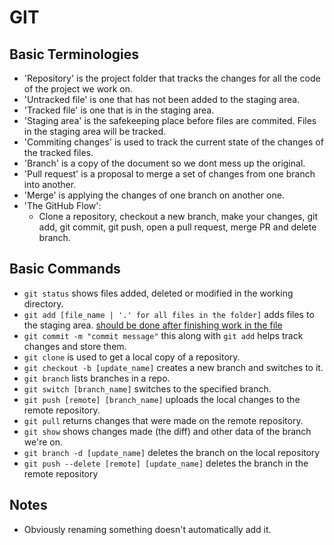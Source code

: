 # GIT

## Basic Terminologies

- 'Repository' is the project folder that tracks the changes for all the code of the project we work on.
- 'Untracked file' is one that has not been added to the staging area.
- 'Tracked file' is one that is in the staging area.
- 'Staging area' is the safekeeping place before files are commited. Files in the staging area will be tracked.
- 'Commiting changes' is used to track the current state of the changes of the tracked files.
- 'Branch' is a copy of the document so we dont mess up the original.
- 'Pull request' is a proposal to merge a set of changes from one branch into another.
- 'Merge' is applying the changes of one branch on another one.
- 'The GitHub Flow':
  - Clone a repository, checkout a new branch, make your changes, git add, git commit, git push, open a pull request, merge PR and delete branch.

## Basic Commands

- `git status` shows files added, deleted or modified in the working directory.
- `git add [file_name | '.' for all files in the folder]` adds files to the staging area. [should be done after finishing work in the file](https://youtu.be/rE2zRhZdjFU?list=PL0lo9MOBetEFcp4SCWinBdpml9B2U25-f&t=264)
- `git commit -m "commit message"` this along with `git add` helps track changes and store them.
- `git clone` is used to get a local copy of a repository.
- `git checkout -b [update_name]` creates a new branch and switches to it.
- `git branch` lists branches in a repo.
- `git switch [branch_name]` switches to the specified branch.
- `git push [remote] [branch_name]` uploads the local changes to the remote repository.
- `git pull` returns changes that were made on the remote repository.
- `git show` shows changes made (the diff) and other data of the branch we're on.
- `git branch -d [update_name]` deletes the branch on the local repository
- `git push --delete [remote] [update_name]` deletes the branch in the remote repository

## Notes

- Obviously renaming something doesn't automatically add it.
